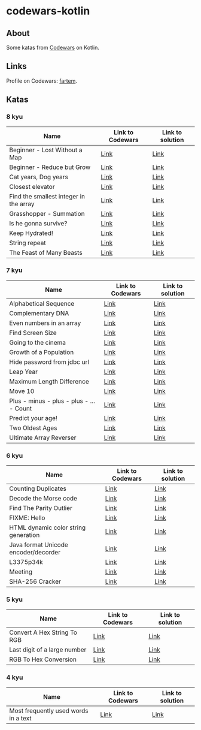 # codewars-kotlin

## About

Some katas from [Codewars](https://www.codewars.com) on Kotlin.

## Links

Profile on Codewars: [fartem](https://www.codewars.com/users/fartem).

## Katas

### 8 kyu

| Name | Link to Codewars | Link to solution |
| --- | --- | --- |
| Beginner - Lost Without a Map | [Link](https://www.codewars.com/kata/57f781872e3d8ca2a000007e) | [Link](./src/main/kotlin/com/smlnskgmail/jaman/codewarskotlin/kyu8/BeginnerLostWithoutAMap.kt) |
| Beginner - Reduce but Grow | [Link](https://www.codewars.com/kata/57f780909f7e8e3183000078) | [Link](./src/main/kotlin/com/smlnskgmail/jaman/codewarskotlin/kyu8/BeginnerReduceButGrow.kt) |
| Cat years, Dog years | [Link](https://www.codewars.com/kata/5a6663e9fd56cb5ab800008b) | [Link](./src/main/kotlin/com/smlnskgmail/jaman/codewarskotlin/kyu8/CatYearsDogYears.kt) |
| Closest elevator | [Link](https://www.codewars.com/kata/5c374b346a5d0f77af500a5a) | [Link](./src/main/kotlin/com/smlnskgmail/jaman/codewarskotlin/kyu8/ClosestElevator.kt) |
| Find the smallest integer in the array | [Link](https://www.codewars.com/kata/55a2d7ebe362935a210000b2) | [Link](./src/main/kotlin/com/smlnskgmail/jaman/codewarskotlin/kyu8/FindTheSmallestIntegerInTheArray.kt) |
| Grasshopper - Summation | [Link](https://www.codewars.com/kata/55d24f55d7dd296eb9000030) | [Link](./src/main/kotlin/com/smlnskgmail/jaman/codewarskotlin/kyu8/GrasshopperSummation.kt) |
| Is he gonna survive? | [Link](https://www.codewars.com/kata/59ca8246d751df55cc00014c) | [Link](./src/main/kotlin/com/smlnskgmail/jaman/codewarskotlin/kyu8/IsHeGonnaSurvive.kt) |
| Keep Hydrated! | [Link](https://www.codewars.com/kata/582cb0224e56e068d800003c) | [Link](./src/main/kotlin/com/smlnskgmail/jaman/codewarskotlin/kyu8/KeepHydrated.kt) |
| String repeat | [Link](https://www.codewars.com/kata/57a0e5c372292dd76d000d7e) | [Link](./src/main/kotlin/com/smlnskgmail/jaman/codewarskotlin/kyu8/StringRepeat.kt) |
| The Feast of Many Beasts | [Link](https://www.codewars.com/kata/5aa736a455f906981800360d) | [Link](./src/main/kotlin/com/smlnskgmail/jaman/codewarskotlin/kyu8/TheFeastOfManyBeasts.kt) |

### 7 kyu

| Name | Link to Codewars | Link to solution |
| --- | --- | --- |
| Alphabetical Sequence | [Link](https://www.codewars.com/kata/5bd00c99dbc73908bb00057a) | [Link](./src/main/kotlin/com/smlnskgmail/jaman/codewarskotlin/kyu7/AlphabeticalSequence.kt) |
| Complementary DNA | [Link](https://www.codewars.com/kata/554e4a2f232cdd87d9000038) | [Link](./src/main/kotlin/com/smlnskgmail/jaman/codewarskotlin/kyu7/ComplementaryDNA.kt) |
| Even numbers in an array | [Link](https://www.codewars.com/kata/5a431c0de1ce0ec33a00000c) | [Link](./src/main/kotlin/com/smlnskgmail/jaman/codewarskotlin/kyu7/EvenNumbersInAnArray.kt) |
| Find Screen Size | [Link](https://www.codewars.com/kata/5bbd279c8f8bbd5ee500000f) | [Link](./src/main/kotlin/com/smlnskgmail/jaman/codewarskotlin/kyu7/FindScreenSize.kt) |
| Going to the cinema | [Link](https://www.codewars.com/kata/562f91ff6a8b77dfe900006e) | [Link](./src/main/kotlin/com/smlnskgmail/jaman/codewarskotlin/kyu7/GoingToTheCinema.kt) |
| Growth of a Population | [Link](https://www.codewars.com/kata/563b662a59afc2b5120000c6) | [Link](./src/main/kotlin/com/smlnskgmail/jaman/codewarskotlin/kyu7/GrowthOfAPopulation.kt) |
| Hide password from jdbc url | [Link](https://www.codewars.com/kata/5a726f16373c2ee6c60000db) | [Link](./src/main/kotlin/com/smlnskgmail/jaman/codewarskotlin/kyu7/HidePasswordFromJDBCUrl.kt) |
| Leap Year | [Link](https://www.codewars.com/kata/526c7363236867513f0005ca) | [Link](./src/main/kotlin/com/smlnskgmail/jaman/codewarskotlin/kyu7/LeapYear.kt) |
| Maximum Length Difference | [Link](https://www.codewars.com/kata/5663f5305102699bad000056) | [Link](./src/main/kotlin/com/smlnskgmail/jaman/codewarskotlin/kyu7/MaximumLengthDifference.kt) |
| Move 10 | [Link](https://www.codewars.com/kata/57cf50a7eca2603de0000090) | [Link](./src/main/kotlin/com/smlnskgmail/jaman/codewarskotlin/kyu7/Move10.kt) |
| Plus - minus - plus - plus - ... - Count | [Link](https://www.codewars.com/kata/5bbb8887484fcd36fb0020ca) | [Link](./src/main/kotlin/com/smlnskgmail/jaman/codewarskotlin/kyu7/PlusMinusPlusPlusCount.kt) |
| Predict your age! | [Link](https://www.codewars.com/kata/5aff237c578a14752d0035ae) | [Link](./src/main/kotlin/com/smlnskgmail/jaman/codewarskotlin/kyu7/PredictYourAge.kt) |
| Two Oldest Ages | [Link](https://www.codewars.com/kata/511f11d355fe575d2c000001) | [Link](./src/main/kotlin/com/smlnskgmail/jaman/codewarskotlin/kyu7/TwoOldestAges.kt) |
| Ultimate Array Reverser | [Link](https://www.codewars.com/kata/5c3433a4d828182e420f4197) | [Link](./src/main/kotlin/com/smlnskgmail/jaman/codewarskotlin/kyu7/UltimateArrayReverser.kt) |

### 6 kyu

| Name | Link to Codewars | Link to solution |
| --- | --- | --- |
| Counting Duplicates | [Link](https://www.codewars.com/kata/54bf1c2cd5b56cc47f0007a1) | [Link](./src/main/kotlin/com/smlnskgmail/jaman/codewarskotlin/kyu6/CountingDuplicates.kt) |
| Decode the Morse code | [Link](https://www.codewars.com/kata/54b724efac3d5402db00065e) | [Link](./src/main/kotlin/com/smlnskgmail/jaman/codewarskotlin/kyu6/DecodeTheMorseCode.kt) |
| Find The Parity Outlier | [Link](https://www.codewars.com/kata/5526fc09a1bbd946250002dc) | [Link](./src/main/kotlin/com/smlnskgmail/jaman/codewarskotlin/kyu6/FindTheParityOutlier.kt) |
| FIXME: Hello | [Link](https://www.codewars.com/kata/5b0a80ce84a30f4762000069) | [Link](./src/main/kotlin/com/smlnskgmail/jaman/codewarskotlin/kyu6/FIXMEHello.kt) |
| HTML dynamic color string generation | [Link](https://www.codewars.com/kata/56f1c6034d0c330e4a001059) | [Link](./src/main/kotlin/com/smlnskgmail/jaman/codewarskotlin/kyu6/HTMLDynamicColorStringGeneration.kt) |
| Java format Unicode encoder/decorder | [Link](https://www.codewars.com/kata/58e2c062542a419083000033) | [Link](./src/main/kotlin/com/smlnskgmail/jaman/codewarskotlin/kyu6/JavaFormatUnicodeEncoderDecoder.kt) |
| L3375p34k | [Link](https://www.codewars.com/kata/543bfbecdef6345f52000e4d) | [Link](./src/main/kotlin/com/smlnskgmail/jaman/codewarskotlin/kyu6/L3375p34k.kt) |
| Meeting | [Link](https://www.codewars.com/kata/59df2f8f08c6cec835000012) | [Link](./src/main/kotlin/com/smlnskgmail/jaman/codewarskotlin/kyu6/Meeting.kt) |
| SHA-256 Cracker | [Link](https://www.codewars.com/kata/587f0abdd8730aafd4000035) | [Link](./src/main/kotlin/com/smlnskgmail/jaman/codewarskotlin/kyu6/SHA256Cracker.kt) |

### 5 kyu

| Name | Link to Codewars | Link to solution |
| --- | --- | --- |
| Convert A Hex String To RGB | [Link](https://www.codewars.com/kata/5282b48bb70058e4c4000fa7) | [Link](./src/main/kotlin/com/smlnskgmail/jaman/codewarskotlin/kyu5/ConvertAHexStringToRGB.kt) |
| Last digit of a large number | [Link](https://www.codewars.com/kata/5511b2f550906349a70004e1) | [Link](./src/main/kotlin/com/smlnskgmail/jaman/codewarskotlin/kyu5/LastDigitOfALargeNumber.kt) |
| RGB To Hex Conversion | [Link](https://www.codewars.com/kata/513e08acc600c94f01000001) | [Link](./src/main/kotlin/com/smlnskgmail/jaman/codewarskotlin/kyu5/RGBToHexConversion.kt) |

### 4 kyu

| Name | Link to Codewars | Link to solution |
| --- | --- | --- |
| Most frequently used words in a text | [Link](https://www.codewars.com/kata/51e056fe544cf36c410000fb) | [Link](./src/main/kotlin/com/smlnskgmail/jaman/codewarskotlin/kyu4/MostFrequentlyUsedWordsInAText.kt) |
